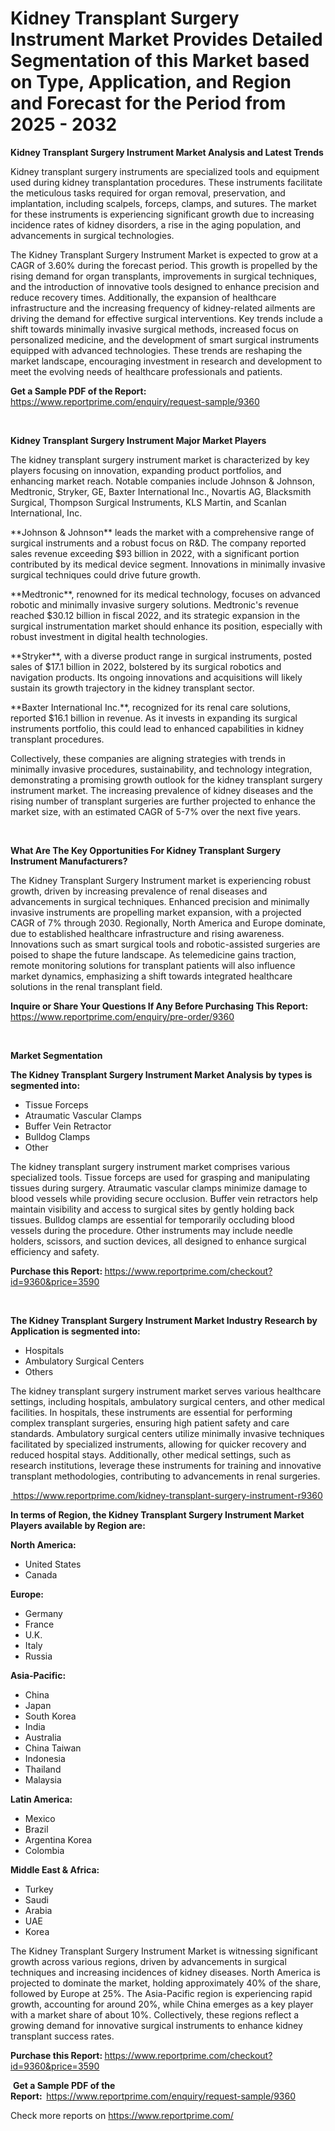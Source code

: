 <p><h1>Kidney Transplant Surgery Instrument Market Provides Detailed Segmentation of this Market based on Type, Application, and Region and Forecast for the Period from 2025 - 2032</h1></p><p><strong>Kidney Transplant Surgery Instrument Market Analysis and Latest Trends</strong></p>
<p><p>Kidney transplant surgery instruments are specialized tools and equipment used during kidney transplantation procedures. These instruments facilitate the meticulous tasks required for organ removal, preservation, and implantation, including scalpels, forceps, clamps, and sutures. The market for these instruments is experiencing significant growth due to increasing incidence rates of kidney disorders, a rise in the aging population, and advancements in surgical technologies.</p><p>The Kidney Transplant Surgery Instrument Market is expected to grow at a CAGR of 3.60% during the forecast period. This growth is propelled by the rising demand for organ transplants, improvements in surgical techniques, and the introduction of innovative tools designed to enhance precision and reduce recovery times. Additionally, the expansion of healthcare infrastructure and the increasing frequency of kidney-related ailments are driving the demand for effective surgical interventions. Key trends include a shift towards minimally invasive surgical methods, increased focus on personalized medicine, and the development of smart surgical instruments equipped with advanced technologies. These trends are reshaping the market landscape, encouraging investment in research and development to meet the evolving needs of healthcare professionals and patients.</p></p>
<p><strong>Get a Sample PDF of the Report:&nbsp;</strong> <a href="https://www.reportprime.com/enquiry/request-sample/9360?utm_campaign=2461&utm_medium=2&utm_source=Github&utm_content=ia&utm_term=20032025&utm_id=kidney-transplant-surgery-instrument">https://www.reportprime.com/enquiry/request-sample/9360</a></p>
<p>&nbsp;</p>
<p><strong>Kidney Transplant Surgery Instrument Major Market Players</strong></p>
<p><p>The kidney transplant surgery instrument market is characterized by key players focusing on innovation, expanding product portfolios, and enhancing market reach. Notable companies include Johnson & Johnson, Medtronic, Stryker, GE, Baxter International Inc., Novartis AG, Blacksmith Surgical, Thompson Surgical Instruments, KLS Martin, and Scanlan International, Inc.</p><p>**Johnson & Johnson** leads the market with a comprehensive range of surgical instruments and a robust focus on R&D. The company reported sales revenue exceeding $93 billion in 2022, with a significant portion contributed by its medical device segment. Innovations in minimally invasive surgical techniques could drive future growth.</p><p>**Medtronic**, renowned for its medical technology, focuses on advanced robotic and minimally invasive surgery solutions. Medtronic's revenue reached $30.12 billion in fiscal 2022, and its strategic expansion in the surgical instrumentation market should enhance its position, especially with robust investment in digital health technologies.</p><p>**Stryker**, with a diverse product range in surgical instruments, posted sales of $17.1 billion in 2022, bolstered by its surgical robotics and navigation products. Its ongoing innovations and acquisitions will likely sustain its growth trajectory in the kidney transplant sector.</p><p>**Baxter International Inc.**, recognized for its renal care solutions, reported $16.1 billion in revenue. As it invests in expanding its surgical instruments portfolio, this could lead to enhanced capabilities in kidney transplant procedures.</p><p>Collectively, these companies are aligning strategies with trends in minimally invasive procedures, sustainability, and technology integration, demonstrating a promising growth outlook for the kidney transplant surgery instrument market. The increasing prevalence of kidney diseases and the rising number of transplant surgeries are further projected to enhance the market size, with an estimated CAGR of 5-7% over the next five years.</p></p>
<p>&nbsp;</p>
<p><strong>What Are The Key Opportunities For Kidney Transplant Surgery Instrument Manufacturers?</strong></p>
<p><p>The Kidney Transplant Surgery Instrument market is experiencing robust growth, driven by increasing prevalence of renal diseases and advancements in surgical techniques. Enhanced precision and minimally invasive instruments are propelling market expansion, with a projected CAGR of 7% through 2030. Regionally, North America and Europe dominate, due to established healthcare infrastructure and rising awareness. Innovations such as smart surgical tools and robotic-assisted surgeries are poised to shape the future landscape. As telemedicine gains traction, remote monitoring solutions for transplant patients will also influence market dynamics, emphasizing a shift towards integrated healthcare solutions in the renal transplant field.</p></p>
<p><strong>Inquire or Share Your Questions If Any Before Purchasing This Report:</strong> <a href="https://www.reportprime.com/enquiry/pre-order/9360?utm_campaign=2461&utm_medium=2&utm_source=Github&utm_content=ia&utm_term=20032025&utm_id=kidney-transplant-surgery-instrument">https://www.reportprime.com/enquiry/pre-order/9360</a></p>
<p>&nbsp;</p>
<p><strong>Market Segmentation</strong></p>
<p><strong>The Kidney Transplant Surgery Instrument Market Analysis by types is segmented into:</strong></p>
<p><ul><li>Tissue Forceps</li><li>Atraumatic Vascular Clamps</li><li>Buffer Vein Retractor</li><li>Bulldog Clamps</li><li>Other</li></ul></p>
<p><p>The kidney transplant surgery instrument market comprises various specialized tools. Tissue forceps are used for grasping and manipulating tissues during surgery. Atraumatic vascular clamps minimize damage to blood vessels while providing secure occlusion. Buffer vein retractors help maintain visibility and access to surgical sites by gently holding back tissues. Bulldog clamps are essential for temporarily occluding blood vessels during the procedure. Other instruments may include needle holders, scissors, and suction devices, all designed to enhance surgical efficiency and safety.</p></p>
<p><strong>Purchase this Report:&nbsp;</strong><a href="https://www.reportprime.com/checkout?id=9360&price=3590&utm_campaign=2461&utm_medium=2&utm_source=Github&utm_content=ia&utm_term=20032025&utm_id=kidney-transplant-surgery-instrument">https://www.reportprime.com/checkout?id=9360&price=3590</a></p>
<p>&nbsp;</p>
<p><strong>The Kidney Transplant Surgery Instrument Market Industry Research by Application is segmented into:</strong></p>
<p><ul><li>Hospitals</li><li>Ambulatory Surgical Centers</li><li>Others</li></ul></p>
<p><p>The kidney transplant surgery instrument market serves various healthcare settings, including hospitals, ambulatory surgical centers, and other medical facilities. In hospitals, these instruments are essential for performing complex transplant surgeries, ensuring high patient safety and care standards. Ambulatory surgical centers utilize minimally invasive techniques facilitated by specialized instruments, allowing for quicker recovery and reduced hospital stays. Additionally, other medical settings, such as research institutions, leverage these instruments for training and innovative transplant methodologies, contributing to advancements in renal surgeries.</p></p>
<p><a href="https://www.reportprime.com/kidney-transplant-surgery-instrument-r9360?utm_campaign=2461&utm_medium=2&utm_source=Github&utm_content=ia&utm_term=20032025&utm_id=kidney-transplant-surgery-instrument">&nbsp;https://www.reportprime.com/kidney-transplant-surgery-instrument-r9360</a></p>
<p><strong>In terms of Region, the Kidney Transplant Surgery Instrument Market Players available by Region are:</strong></p>
<p>
    <p> <strong> North America: </strong>
        <ul>
            <li>United States</li>
            <li>Canada</li>
        </ul>
        </p> 
    <p> <strong> Europe: </strong>
        <ul>
            <li>Germany</li>
            <li>France</li>
            <li>U.K.</li>
            <li>Italy</li>
            <li>Russia</li>
        </ul>
        </p> 
    <p> <strong> Asia-Pacific: </strong>
        <ul>
            <li>China</li>
            <li>Japan</li>
            <li>South Korea</li>
            <li>India</li>
            <li>Australia</li>
            <li>China Taiwan</li>
            <li>Indonesia</li>
            <li>Thailand</li>
            <li>Malaysia</li>
        </ul>
        </p> 
    <p> <strong> Latin America: </strong>
        <ul>
            <li>Mexico</li>
            <li>Brazil</li>
            <li>Argentina Korea</li>
            <li>Colombia</li>
        </ul>
        </p> 
    <p> <strong> Middle East & Africa: </strong>
        <ul>
            <li>Turkey</li>
            <li>Saudi</li>
            <li>Arabia</li>
            <li>UAE</li>
            <li>Korea</li>
        </ul>
    </p>
    </p>
<p><p>The Kidney Transplant Surgery Instrument Market is witnessing significant growth across various regions, driven by advancements in surgical techniques and increasing incidences of kidney diseases. North America is projected to dominate the market, holding approximately 40% of the share, followed by Europe at 25%. The Asia-Pacific region is experiencing rapid growth, accounting for around 20%, while China emerges as a key player with a market share of about 10%. Collectively, these regions reflect a growing demand for innovative surgical instruments to enhance kidney transplant success rates.</p></p>
<p><strong>Purchase this Report: </strong><a href="https://www.reportprime.com/checkout?id=9360&price=3590&utm_campaign=2461&utm_medium=2&utm_source=Github&utm_content=ia&utm_term=20032025&utm_id=kidney-transplant-surgery-instrument">https://www.reportprime.com/checkout?id=9360&price=3590</a></p>
<p>&nbsp;<strong>Get a Sample PDF of the Report:&nbsp;&nbsp;</strong><a href="https://www.reportprime.com/enquiry/request-sample/9360?utm_campaign=2461&utm_medium=2&utm_source=Github&utm_content=ia&utm_term=20032025&utm_id=kidney-transplant-surgery-instrument">https://www.reportprime.com/enquiry/request-sample/9360</a></p>
<p><strong></strong></p>
<p>Check more reports on <a href="https://www.reportprime.com/?utm_campaign=2461&utm_medium=2&utm_source=Github&utm_content=ia&utm_term=20032025&utm_id=kidney-transplant-surgery-instrument">https://www.reportprime.com/</a></p>